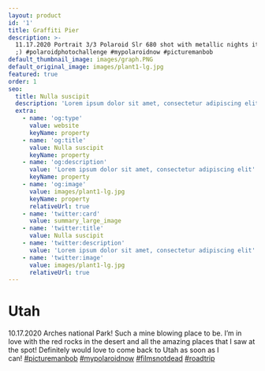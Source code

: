 ```yaml
---
layout: product
id: '1'
title: Graffiti Pier
description: >-
  11.17.2020 Portrait 3/3 Polaroid Slr 680 shot with metallic nights itype film
  ;) #polaroidphotochallenge #mypolaroidnow #picturemanbob
default_thumbnail_image: images/graph.PNG
default_original_image: images/plant1-lg.jpg
featured: true
order: 1
seo:
  title: Nulla suscipit
  description: 'Lorem ipsum dolor sit amet, consectetur adipiscing elit'
  extra:
    - name: 'og:type'
      value: website
      keyName: property
    - name: 'og:title'
      value: Nulla suscipit
      keyName: property
    - name: 'og:description'
      value: 'Lorem ipsum dolor sit amet, consectetur adipiscing elit'
      keyName: property
    - name: 'og:image'
      value: images/plant1-lg.jpg
      keyName: property
      relativeUrl: true
    - name: 'twitter:card'
      value: summary_large_image
    - name: 'twitter:title'
      value: Nulla suscipit
    - name: 'twitter:description'
      value: 'Lorem ipsum dolor sit amet, consectetur adipiscing elit'
    - name: 'twitter:image'
      value: images/plant1-lg.jpg
      relativeUrl: true
---
```

# Utah


10.17.2020 Arches national Park! Such a mine blowing place to be. I’m in love with the red rocks in the desert and all the amazing places that I saw at the spot! Definitely would love to come back to Utah as soon as I can! [#picturemanbob](https://www.instagram.com/explore/tags/picturemanbob/) [#mypolaroidnow](https://www.instagram.com/explore/tags/mypolaroidnow/) [#filmsnotdead](https://www.instagram.com/explore/tags/filmsnotdead/) [#roadtrip](https://www.instagram.com/explore/tags/roadtrip/)


